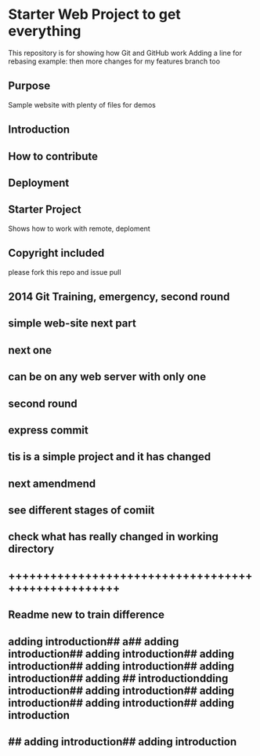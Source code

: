 # Starter Web Project to get everything

This repository is for showing how Git and GitHub work
Adding a line for rebasing example:
then more changes for my features branch too


## Purpose

Sample website with plenty of files for demos

## Introduction

## How to contribute

## Deployment

## Starter Project
Shows how to work with remote, deploment

## Copyright included

please fork this repo and issue pull

## 2014 Git Training, emergency, second round

## simple web-site next part

## next one

## can be on any web server with only one

## second round

## express commit

## tis is a simple project and it has changed

## next amendmend

## see different stages of comiit

## check what has really changed in working directory 
## +++++++++++++++++++++++++++++++++++++++++++++++++++

## Readme new to train difference

## adding introduction## a## adding introduction## adding introduction## adding introduction## adding introduction## adding introduction## adding ## introductiondding introduction## adding introduction## adding introduction## adding introduction## adding introduction

## ## adding introduction## adding introduction